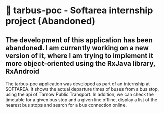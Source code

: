 # 📖 tarbus-poc - Softarea internship project (Abandoned)
## The development of this application has been abandoned. I am currently working on a new version of it, where I am trying to implement it more object-oriented using the RxJava library, RxAndroid

The tarbus-poc application was developed as part of an internship at SOFTAREA. It shows the actual departure times of buses from a bus stop, using the api of Tarnów Public Transport. In addition, we can check the timetable for a given bus stop and a given line offline, display a list of the nearest bus stops and search for a bus connection online.

